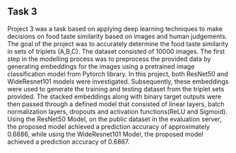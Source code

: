 ## Task 3
Project 3 was a task based on applying deep learning techniques to make decisions on food taste similarity based on images and human judgements. The goal of the project was to accurately determine the food taste similarity in sets of triplets (A,B,C). The dataset consisted of 10000 images. The first step in the modelling process was to preprocess the provided data by generating embeddings for the images using a pretrained image classification model from Pytorch library. In this project, both ResNet50 and WideResnet101 models were investigated. Subsequently, these embeddings were used to generate the training and testing dataset from the triplet sets provided. The stacked embeddings along with binary target outputs were then passed through a defined model that consisted of linear layers, batch normalization layers, dropouts and activation functions(ReLU and Sigmoid). Using the ResNet50 Model, on the public dataset in the evaluation server, the proposed model achieved a prediction accuracy of approximately 0.6886, while using the WideResnet101 Model, the proposed model achieved a prediction accuracy of 0.6867.